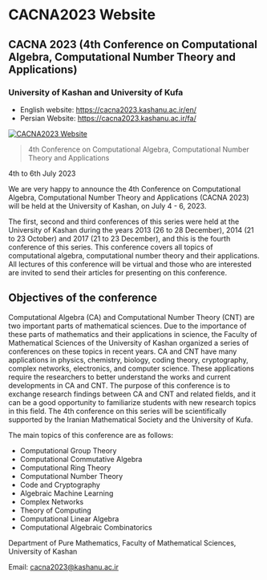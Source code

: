 # CACNA2023 Website

## CACNA 2023 (4th Conference on Computational Algebra, Computational Number Theory and Applications)

### University of Kashan and University of Kufa

- English website: https://cacna2023.kashanu.ac.ir/en/
- Persian Website: https://cacna2023.kashanu.ac.ir/fa/

[![CACNA2023 Website](https://user-images.githubusercontent.com/2658040/212281299-5c0e774e-319e-43d7-8f2f-2a469aff8bef.jpg)](https://cacna2023.kashanu.ac.ir/en/)

> 4th Conference on Computational Algebra, Computational Number Theory and Applications

4th to 6th July 2023

We are very happy to announce the 4th Conference on Computational Algebra, Computational Number Theory and Applications (CACNA 2023) will be held at the University of Kashan, on July 4 - 6, 2023.

The first, second and third conferences of this series were held at the University of Kashan during the years 2013 (26 to 28 December), 2014 (21 to 23 October) and 2017 (21 to 23 December), and this is the fourth conference of this series. This conference covers all topics of computational algebra, computational number theory and their applications. All lectures of this conference will be virtual and those who are interested are invited to send their articles for presenting on this conference.

## Objectives of the conference

Computational Algebra (CA) and Computational Number Theory (CNT) are two important parts of mathematical sciences. Due to the importance of these parts of mathematics and their applications in science, the Faculty of Mathematical Sciences of the University of Kashan organized a series of conferences on these topics in recent years. CA and CNT have many applications in physics, chemistry, biology, coding theory, cryptography, complex networks, electronics, and computer science. These applications require the researchers to better understand the works and current developments in CA and CNT. The purpose of this conference is to exchange research findings between CA and CNT and related fields, and it can be a good opportunity to familiarize students with new research topics in this field. The 4th conference on this series will be scientifically supported by the Iranian Mathematical Society and the University of Kufa.

The main topics of this conference are as follows:
- Computational Group Theory
- Computational Commutative Algebra
- Computational Ring Theory
- Computational Number Theory
- Code and Cryptography
- Algebraic Machine Learning
- Complex Networks
- Theory of Computing
- Computational Linear Algebra
- Computational Algebraic Combinatorics

Department of Pure Mathematics, Faculty of Mathematical Sciences, University of Kashan

Email: cacna2023@kashanu.ac.ir
